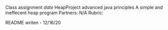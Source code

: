 Class assignment *date*
HeapProject
advanced java principles
A simple and ineffecent heap program
Partners: N/A 
Rubric:
  


README writen - 12/16/20
